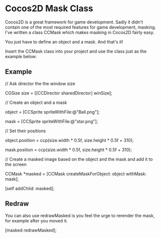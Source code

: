 # Cocos2D Mask Class
Cocos2D is a great framework for game development. Sadly it didn't contain one of the most required features for game development, masking.
I've written a class CCMask which makes masking in Cocos2D fairly easy.

You just have to define an object and a mask. And that's it!

Insert the CCMask class into your project and use the class just as the example below:

## Example 
// Ask director the the window size

CGSize size = [[CCDirector sharedDirector] winSize];

// Create an object and a mask

object = [CCSprite spriteWithFile:@"Ball.png"];

mask = [CCSprite spriteWithFile:@"star.png"];

// Set their positions

object.position = ccp(size.width * 0.5f, size.height * 0.5f + 310);

mask.position = ccp(size.width * 0.5f, size.height * 0.5f + 310);

// Create a masked image based on the object and the mask and add it to the screen

CCMask *masked = [CCMask createMaskForObject: object withMask: mask];

[self addChild: masked];

## Redraw
You can also use redrawMasked is you feel the urge to rerender the mask, for example after you moved it.

[masked redrawMasked];
